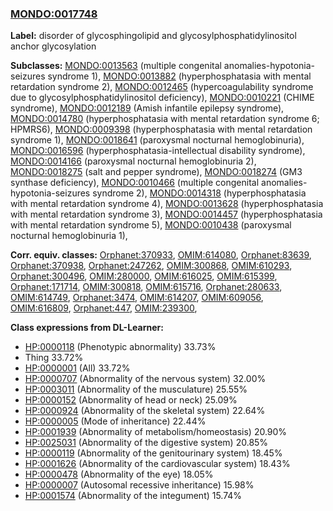 
### [MONDO:0017748](http://purl.obolibrary.org/obo/MONDO_0017748)
**Label:** disorder of glycosphingolipid and glycosylphosphatidylinositol anchor glycosylation

**Subclasses:** [MONDO:0013563](http://purl.obolibrary.org/obo/MONDO_0013563) (multiple congenital anomalies-hypotonia-seizures syndrome 1), [MONDO:0013882](http://purl.obolibrary.org/obo/MONDO_0013882) (hyperphosphatasia with mental retardation syndrome 2), [MONDO:0012465](http://purl.obolibrary.org/obo/MONDO_0012465) (hypercoagulability syndrome due to glycosylphosphatidylinositol deficiency), [MONDO:0010221](http://purl.obolibrary.org/obo/MONDO_0010221) (CHIME syndrome), [MONDO:0012189](http://purl.obolibrary.org/obo/MONDO_0012189) (Amish infantile epilepsy syndrome), [MONDO:0014780](http://purl.obolibrary.org/obo/MONDO_0014780) (hyperphosphatasia with mental retardation syndrome 6; HPMRS6), [MONDO:0009398](http://purl.obolibrary.org/obo/MONDO_0009398) (hyperphosphatasia with mental retardation syndrome 1), [MONDO:0018641](http://purl.obolibrary.org/obo/MONDO_0018641) (paroxysmal nocturnal hemoglobinuria), [MONDO:0016596](http://purl.obolibrary.org/obo/MONDO_0016596) (hyperphosphatasia-intellectual disability syndrome), [MONDO:0014166](http://purl.obolibrary.org/obo/MONDO_0014166) (paroxysmal nocturnal hemoglobinuria 2), [MONDO:0018275](http://purl.obolibrary.org/obo/MONDO_0018275) (salt and pepper syndrome), [MONDO:0018274](http://purl.obolibrary.org/obo/MONDO_0018274) (GM3 synthase deficiency), [MONDO:0010466](http://purl.obolibrary.org/obo/MONDO_0010466) (multiple congenital anomalies-hypotonia-seizures syndrome 2), [MONDO:0014318](http://purl.obolibrary.org/obo/MONDO_0014318) (hyperphosphatasia with mental retardation syndrome 4), [MONDO:0013628](http://purl.obolibrary.org/obo/MONDO_0013628) (hyperphosphatasia with mental retardation syndrome 3), [MONDO:0014457](http://purl.obolibrary.org/obo/MONDO_0014457) (hyperphosphatasia with mental retardation syndrome 5), [MONDO:0010438](http://purl.obolibrary.org/obo/MONDO_0010438) (paroxysmal nocturnal hemoglobinuria 1), 

**Corr. equiv. classes:** [Orphanet:370933](http://www.orpha.net/ORDO/Orphanet_370933), [OMIM:614080](http://purl.obolibrary.org/obo/OMIM_614080), [Orphanet:83639](http://www.orpha.net/ORDO/Orphanet_83639), [Orphanet:370938](http://www.orpha.net/ORDO/Orphanet_370938), [Orphanet:247262](http://www.orpha.net/ORDO/Orphanet_247262), [OMIM:300868](http://purl.obolibrary.org/obo/OMIM_300868), [OMIM:610293](http://purl.obolibrary.org/obo/OMIM_610293), [Orphanet:300496](http://www.orpha.net/ORDO/Orphanet_300496), [OMIM:280000](http://purl.obolibrary.org/obo/OMIM_280000), [OMIM:616025](http://purl.obolibrary.org/obo/OMIM_616025), [OMIM:615399](http://purl.obolibrary.org/obo/OMIM_615399), [Orphanet:171714](http://www.orpha.net/ORDO/Orphanet_171714), [OMIM:300818](http://purl.obolibrary.org/obo/OMIM_300818), [OMIM:615716](http://purl.obolibrary.org/obo/OMIM_615716), [Orphanet:280633](http://www.orpha.net/ORDO/Orphanet_280633), [OMIM:614749](http://purl.obolibrary.org/obo/OMIM_614749), [Orphanet:3474](http://www.orpha.net/ORDO/Orphanet_3474), [OMIM:614207](http://purl.obolibrary.org/obo/OMIM_614207), [OMIM:609056](http://purl.obolibrary.org/obo/OMIM_609056), [OMIM:616809](http://purl.obolibrary.org/obo/OMIM_616809), [Orphanet:447](http://www.orpha.net/ORDO/Orphanet_447), [OMIM:239300](http://purl.obolibrary.org/obo/OMIM_239300), 

**Class expressions from DL-Learner:**

- [HP:0000118](http://purl.obolibrary.org/obo/HP_0000118) (Phenotypic abnormality) 33.73%
- Thing 33.72%
- [HP:0000001](http://purl.obolibrary.org/obo/HP_0000001) (All) 33.72%
- [HP:0000707](http://purl.obolibrary.org/obo/HP_0000707) (Abnormality of the nervous system) 32.00%
- [HP:0003011](http://purl.obolibrary.org/obo/HP_0003011) (Abnormality of the musculature) 25.55%
- [HP:0000152](http://purl.obolibrary.org/obo/HP_0000152) (Abnormality of head or neck) 25.09%
- [HP:0000924](http://purl.obolibrary.org/obo/HP_0000924) (Abnormality of the skeletal system) 22.64%
- [HP:0000005](http://purl.obolibrary.org/obo/HP_0000005) (Mode of inheritance) 22.44%
- [HP:0001939](http://purl.obolibrary.org/obo/HP_0001939) (Abnormality of metabolism/homeostasis) 20.90%
- [HP:0025031](http://purl.obolibrary.org/obo/HP_0025031) (Abnormality of the digestive system) 20.85%
- [HP:0000119](http://purl.obolibrary.org/obo/HP_0000119) (Abnormality of the genitourinary system) 18.45%
- [HP:0001626](http://purl.obolibrary.org/obo/HP_0001626) (Abnormality of the cardiovascular system) 18.43%
- [HP:0000478](http://purl.obolibrary.org/obo/HP_0000478) (Abnormality of the eye) 18.05%
- [HP:0000007](http://purl.obolibrary.org/obo/HP_0000007) (Autosomal recessive inheritance) 15.98%
- [HP:0001574](http://purl.obolibrary.org/obo/HP_0001574) (Abnormality of the integument) 15.74%


